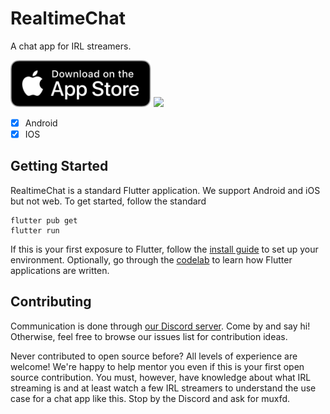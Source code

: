 # RealtimeChat

A chat app for IRL streamers.

<p align="left" float="left">
  <a href="https://apps.apple.com/app/id1567720948"><img height="75" src="assets/apple-download.svg"></a>
  <a href="https://play.google.com/store/apps/details?id=com.rtirl.chat"><img height="75" src="https://play.google.com/intl/en_us/badges/images/generic/en_badge_web_generic.png"></a>
</p>

- [x] Android
- [x] IOS

## Getting Started

RealtimeChat is a standard Flutter application. We support Android and iOS but not web. To get started, follow the standard

```
flutter pub get
flutter run
```

If this is your first exposure to Flutter, follow the [install guide](https://flutter.dev/docs/get-started/install) to set up your environment. Optionally, go through the [codelab](https://flutter.dev/docs/get-started/codelab) to learn how Flutter applications are written.

## Contributing

Communication is done through [our Discord server](https://discord.gg/UKHJMQs74u). Come by and say hi! Otherwise, feel free to browse our issues list for contribution ideas.

Never contributed to open source before? All levels of experience are welcome! We're happy to help mentor you even if this is your first open source contribution. You must, however, have knowledge about what IRL streaming is and at least watch a few IRL streamers to understand the use case for a chat app like this. Stop by the Discord and ask for muxfd.
